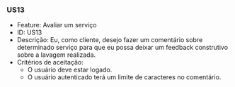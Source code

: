 ### US13

- Feature: Avaliar um  serviço
- ID: US13
- Descrição: Eu, como cliente, desejo  fazer um comentário sobre determinado serviço para que eu possa deixar um feedback construtivo sobre a lavagem realizada.
- Critérios de aceitação:
  * O usuário deve estar logado.
  * O usuário autenticado terá  um limite de caracteres no comentário.
